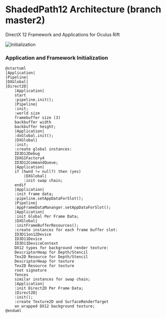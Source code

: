 # ShadedPath12 Architecture (branch master2)
DirectX 12 Framework and Applications for Oculus Rift

![Initialization](http://www.plantuml.com/plantuml/proxy?cache=no&src=https://raw.githubusercontent.com/ClemensX/ShadedPath12/master2/README_ARCH.md&idx=0)

### Application and Framework Initialization
```plantuml
@startuml
|Application|
|Pipeline|
|DXGlobal|
|Direct2D|
    |Application|
    start
    :pipeline.init();
    |Pipeline|
    :init;
    :world size
    framebuffer size (3)
    backbuffer width
    backbuffer height;
    |Application|
    :dxGlobal.init();
    |DXGlobal|
    :init;
    :create global instances:
    ID3D12Debug
    IDXGIFactory4
    ID3D12CommandQueue;
    |Application|
    if (hwnd != null?) then (yes)
        |DXGlobal|
        :init swap chain;
    endif
    |Application|
    :init frame data;
    :pipeline.setAppDataForSlot();
    |Pipeline|
    :AppFrameDataMananger.setAppDataForSlot();
    |Application|
    :init Global Per Frame Data;
    |DXGlobal|
    :initFrameBufferResources();
    :create instances for each frame buffer slot:
    ID3D11on12Device
    ID3D11Device
    ID3D11DeviceContext
    DX12 types for background render texture:
    DescriptorHeap for Depth/Stencil
    Tex2D Resource for Depth/Stencil
    DescriptorHeap for texture
    Tex2D Resource for texture
    root signature
    fences
    similar instances for swap chain;
    |Application|
    :init Direct2D Per Frame Data;
    |Direct2D|
    :init();
    :create Texture2D and SurfaceRenderTarget
    on wrapped DX12 background texture;
@enduml
```
